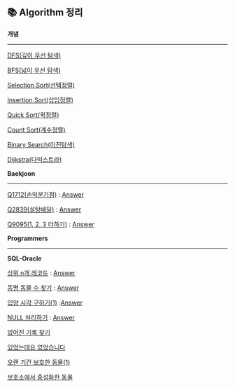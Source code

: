 :books: Algorithm 정리
--

**개념**

---

[DFS(깊이 우선 탐색)](https://github.com/kimjinmi/MyAlgorithm/blob/master/Algorithm/dfsExample.java)

[BFS(넓이 우선 탐색)](https://github.com/kimjinmi/MyAlgorithm/blob/master/Algorithm/bfsExample.java)



[Selection Sort(선택정렬)](https://github.com/kimjinmi/MyAlgorithm/blob/master/Algorithm/selectionSort.java)

[Insertion Sort(삽입정렬)](https://github.com/kimjinmi/MyAlgorithm/blob/master/Algorithm/insertionSort.java)

[Quick Sort(퀵정렬)](https://github.com/kimjinmi/MyAlgorithm/blob/master/Algorithm/quickSort.java)

[Count Sort(계수정렬)](https://github.com/kimjinmi/MyAlgorithm/blob/master/Algorithm/countSort.java)



[Binary Search(이진탐색)](https://github.com/kimjinmi/MyAlgorithm/blob/master/Algorithm/binarySearch.java)



[Dijkstra(다익스트라)](https://github.com/kimjinmi/MyAlgorithm/blob/master/Algorithm/dijkstra_a.java)



**Baekjoon**

---

[Q1712(손익분기점)](https://www.acmicpc.net/problem/1712) : [Answer](https://github.com/kimjinmi/MyAlgorithm/blob/master/Baekjoon/q1712.java)

[Q2839(설탕배달)](https://www.acmicpc.net/problem/2839) : [Answer](https://github.com/kimjinmi/MyAlgorithm/blob/master/Baekjoon/q2839.java)

[Q9095(1, 2, 3 더하기)](https://www.acmicpc.net/problem/9095) : [Answer](https://github.com/kimjinmi/MyAlgorithm/blob/master/Baekjoon/q9095.java)



**Programmers**

---

**SQL-Oracle**

[상위 n개 레코드](https://programmers.co.kr/learn/courses/30/lessons/59405) : [Answer](https://github.com/kimjinmi/MyAlgorithm/blob/master/Programmers/SQL/select01.sql)

[동명 동물 수 찾기](https://programmers.co.kr/learn/courses/30/lessons/59041) : [Answer](https://github.com/kimjinmi/MyAlgorithm/blob/master/Programmers/SQL/groupby01.sql)

[입양 시각 구하기(1)](https://programmers.co.kr/learn/courses/30/lessons/59412) :[Answer](https://github.com/kimjinmi/MyAlgorithm/blob/master/Programmers/SQL/groupby02.sql)

[NULL 처리하기](https://programmers.co.kr/learn/courses/30/lessons/59410) : [Answer](https://github.com/kimjinmi/MyAlgorithm/blob/master/Programmers/SQL/isnull01.sql)

[없어진 기록 찾기](https://programmers.co.kr/learn/courses/30/lessons/59042)

[있었는데요 없었습니다](https://programmers.co.kr/learn/courses/30/lessons/59043)

[오랜 기간 보호한 동물(1)](https://programmers.co.kr/learn/courses/30/lessons/59044)

[보호소에서 중성화한 동물](https://programmers.co.kr/learn/courses/30/lessons/59045)

